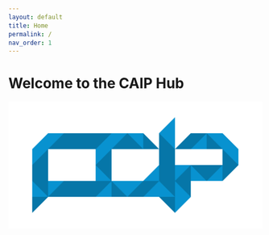 ```yaml
---
layout: default
title: Home
permalink: /
nav_order: 1
---
```


# Welcome to the CAIP Hub
<img src="assets/images/caip-logo.png" alt="CAIP Logo" class="inline"/>